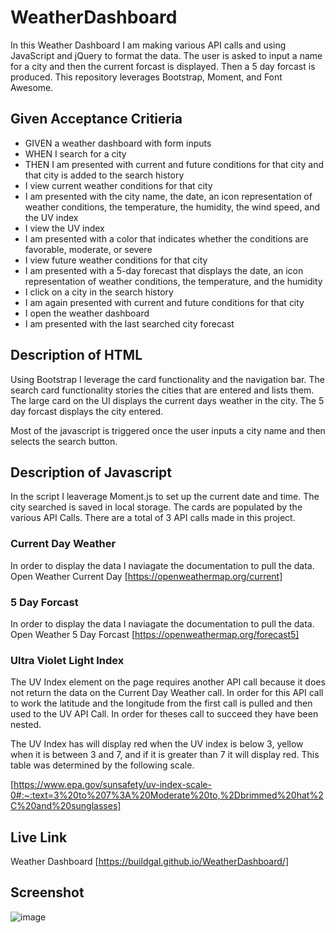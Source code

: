 # WeatherDashboard

In this Weather Dashboard I am making various API calls and using JavaScript and jQuery to format the data. The user is asked to input a name for a city and then the current forcast is displayed. Then a 5 day forcast is produced. This repository leverages Bootstrap, Moment, and Font Awesome. 

## Given Acceptance Critieria 
* GIVEN a weather dashboard with form inputs
* WHEN I search for a city
* THEN I am presented with current and future conditions for that city and that city is added to the search history
* I view current weather conditions for that city
* I am presented with the city name, the date, an icon representation of weather conditions, the temperature, the humidity, the wind speed, and the UV index
* I view the UV index
* I am presented with a color that indicates whether the conditions are favorable, moderate, or severe
* I view future weather conditions for that city
* I am presented with a 5-day forecast that displays the date, an icon representation of weather conditions, the temperature, and the humidity
* I click on a city in the search history
* I am again presented with current and future conditions for that city
* I open the weather dashboard
* I am presented with the last searched city forecast

## Description of HTML 
Using Bootstrap I leverage the card functionality and the navigation bar. The search card functionality stories the cities that are entered and lists them. The large card on the UI displays the current days weather in the city. The 5 day forcast displays the city entered.

Most of the javascript is triggered once the user inputs a city name and then selects the search button.

## Description of Javascript 
In the script I leaverage Moment.js to set up the current date and time. The city searched is saved in local storage. The cards are populated by the various API Calls. There are a total of 3 API calls made in this project. 

### Current Day Weather 
In order to display the data I naviagate the documentation to pull the data. 
Open Weather Current Day [https://openweathermap.org/current]

### 5 Day Forcast
In order to display the data I naviagate the documentation to pull the data. 
Open Weather 5 Day Forcast [https://openweathermap.org/forecast5]


### Ultra Violet Light Index 
The UV Index element on the page requires another API call because it does not return the data on the Current Day Weather call. In order for this API call to work the latitude and the longitude from the first call is pulled and then used to the UV API Call. In order for theses call to succeed they have been nested.

The UV Index has will display red when the UV index is below 3, yellow when it is between 3 and 7, and if it is greater than 7 it will display red. This table was determined by the following scale.

[https://www.epa.gov/sunsafety/uv-index-scale-0#:~:text=3%20to%207%3A%20Moderate%20to,%2Dbrimmed%20hat%2C%20and%20sunglasses]

## Live Link 

Weather Dashboard [https://buildgal.github.io/WeatherDashboard/]


## Screenshot 
![image](../Assets/screenshot.png)